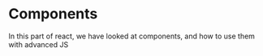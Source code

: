 # Components

In this part of react, we have looked at components, and how to use them with advanced JS